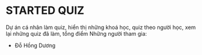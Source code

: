# STARTED QUIZ
Dự án cá nhân làm quiz, hiển thị những khoá học, quiz theo người học, xem lại những quiz đã làm, tổng điểm
Những người tham gia:
- Đỗ Hồng Dương
